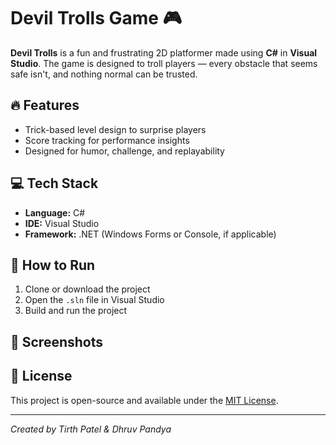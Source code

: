 # Devil Trolls Game 🎮

**Devil Trolls** is a fun and frustrating 2D platformer made using **C#** in **Visual Studio**. The game is designed to troll players — every obstacle that seems safe isn't, and nothing normal can be trusted.

## 🔥 Features
- Trick-based level design to surprise players
- Score tracking for performance insights
- Designed for humor, challenge, and replayability

## 💻 Tech Stack
- **Language:** C#
- **IDE:** Visual Studio
- **Framework:** .NET (Windows Forms or Console, if applicable)

## 🚀 How to Run
1. Clone or download the project
2. Open the `.sln` file in Visual Studio
3. Build and run the project

## 📸 Screenshots


## 📜 License
This project is open-source and available under the [MIT License](LICENSE).

---

*Created by Tirth Patel & Dhruv Pandya*
